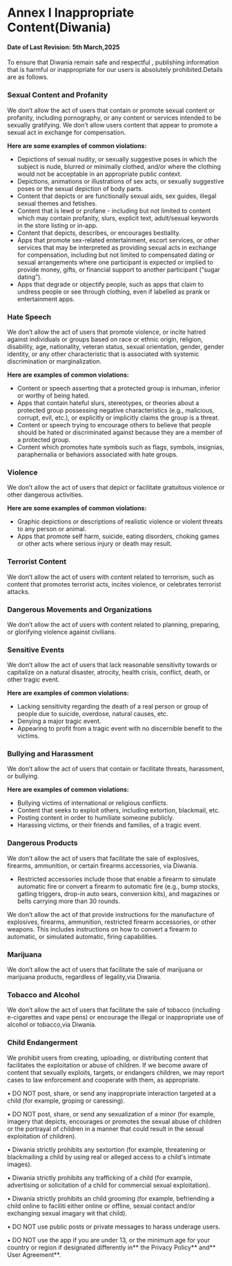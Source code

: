 # Annex I Inappropriate Content(Diwania)

#### **Date of Last Revision: 5th March,2025**

To ensure that Diwania remain safe and respectful , publishing information that is harmful or inappropriate for our users is absolutely prohibited.Details are as follows.

### **Sexual Content and Profanity**

We don’t allow the act of users that contain or promote sexual content or profanity, including pornography, or any content or services intended to be sexually gratifying. We don’t allow users content that appear to promote a sexual act in exchange for compensation.

**Here are some examples of common violations:**

- Depictions of sexual nudity, or sexually suggestive poses in which the subject is nude, blurred or minimally clothed, and/or where the clothing would not be acceptable in an appropriate public context.
- Depictions, animations or illustrations of sex acts, or sexually suggestive poses or the sexual depiction of body parts.
- Content that depicts or are functionally sexual aids, sex guides, illegal sexual themes and fetishes.
- Content that is lewd or profane - including but not limited to content which may contain profanity, slurs, explicit text, adult/sexual keywords in the store listing or in-app.
- Content that depicts, describes, or encourages bestiality.
- Apps that promote sex-related entertainment, escort services, or other services that may be interpreted as providing sexual acts in exchange for compensation, including but not limited to compensated dating or sexual arrangements where one participant is expected or implied to provide money, gifts, or financial support to another participant (“sugar dating”).
- Apps that degrade or objectify people, such as apps that claim to undress people or see through clothing, even if labelled as prank or entertainment apps.

### **Hate Speech**

We don’t allow the act of users that promote violence, or incite hatred against individuals or groups based on race or ethnic origin, religion, disability, age, nationality, veteran status, sexual orientation, gender, gender identity, or any other characteristic that is associated with systemic discrimination or marginalization.

**Here are examples of common violations:**

- Content or speech asserting that a protected group is inhuman, inferior or worthy of being hated.
- Apps that contain hateful slurs, stereotypes, or theories about a protected group possessing negative characteristics (e.g., malicious, corrupt, evil, etc.), or explicitly or implicitly claims the group is a threat.
- Content or speech trying to encourage others to believe that people should be hated or discriminated against because they are a member of a protected group.
- Content which promotes hate symbols such as flags, symbols, insignias, paraphernalia or behaviors associated with hate groups.

### Violence

We don’t allow the act of users that depict or facilitate gratuitous violence or other dangerous activities.

**Here are some examples of common violations:**

- Graphic depictions or descriptions of realistic violence or violent threats to any person or animal.
- Apps that promote self harm, suicide, eating disorders, choking games or other acts where serious injury or death may result.

### Terrorist Content

We don’t allow the act of users with content related to terrorism, such as content that promotes terrorist acts, incites violence, or celebrates terrorist attacks.

### **Dangerous Movements and Organizations**

We don’t allow the act of users with content related to planning, preparing, or glorifying violence against civilians.

### Sensitive Events

We don’t allow the act of users that lack reasonable sensitivity towards or capitalize on a natural disaster, atrocity, health crisis, conflict, death, or other tragic event.

**Here are examples of common violations:**

- Lacking sensitivity regarding the death of a real person or group of people due to suicide, overdose, natural causes, etc.
- Denying a major tragic event.
- Appearing to profit from a tragic event with no discernible benefit to the victims.

### Bullying and Harassment

We don’t allow the act of users that contain or facilitate threats, harassment, or bullying.

**Here are examples of common violations:**

- Bullying victims of international or religious conflicts.
- Content that seeks to exploit others, including extortion, blackmail, etc.
- Posting content in order to humiliate someone publicly.
- Harassing victims, or their friends and families, of a tragic event.

### Dangerous Products

We don’t allow the act of users that facilitate the sale of explosives, firearms, ammunition, or certain firearms accessories, via Diwania.

- Restricted accessories include those that enable a firearm to simulate automatic fire or convert a firearm to automatic fire (e.g., bump stocks, gatling triggers, drop-in auto sears, conversion kits), and magazines or belts carrying more than 30 rounds.

We don’t allow the act of that provide instructions for the manufacture of explosives, firearms, ammunition, restricted firearm accessories, or other weapons. This includes instructions on how to convert a firearm to automatic, or simulated automatic, firing capabilities.

### Marijuana

We don’t allow the act of users that facilitate the sale of marijuana or marijuana products, regardless of legality,via Diwania.

### Tobacco and Alcohol

We don’t allow the act of users that facilitate the sale of tobacco (including e-cigarettes and vape pens) or encourage the illegal or inappropriate use of alcohol or tobacco,via Diwania.

### **Child Endangerment**

We prohibit users from creating, uploading, or distributing content that facilitates the exploitation or abuse of children. If we become aware of content that sexually exploits, targets, or endangers children, we may report cases to law enforcement and cooperate with them, as appropriate.

• DO NOT post, share, or send any inappropriate interaction targeted at a child (for example, groping or caressing).

• DO NOT post, share, or send any sexualization of a minor (for example, imagery that depicts, encourages or promotes the sexual abuse of children or the portrayal of children in a manner that could result in the sexual exploitation of children).

• Diwania strictly prohibits any sextortion (for example, threatening or blackmailing a child by using real or alleged access to a child's intimate images).

• Diwania strictly prohibits any trafficking of a child (for example, advertising or solicitation of a child for commercial sexual exploitation).

• Diwania strictly prohibits an child grooming (for example, befriending a child online to faciliti either online or offline, sexual contact and/or exchanging sexual imagary wit that child).

• DO NOT use public posts or private messages to harass underage users.

• DO NOT use the app if you are under 13, or the minimum age for your country or region if designated differently in** the Privacy Policy** and** User Agreement**.
